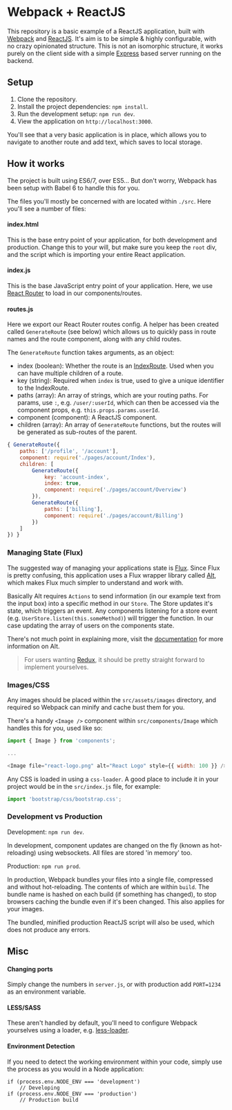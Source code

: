 # Webpack + ReactJS

This repository is a basic example of a ReactJS application, built with [Webpack](https://webpack.github.io) and [ReactJS](https://facebook.github.io/react/index.html).  It's aim is to be simple & highly configurable, with no crazy opinionated structure. This is not an isomorphic structure, it works purely on the client side with a simple [Express](http://expressjs.com) based server running on the backend.

## Setup

1. Clone the repository.
2. Install the project dependencies: `npm install`.
3. Run the development setup: `npm run dev`.
4. View the application on `http://localhost:3000`.

You'll see that a very basic application is in place, which allows you to navigate to another route and add text, which saves to local storage.

## How it works

The project is built using ES6/7, over ES5... But don't worry, Webpack has been setup with Babel 6 to handle this for you.

The files you'll mostly be concerned with are located within `./src`. Here you'll see a number of files:

#### index.html

This is the base entry point of your application, for both development and production. Change this to your will, but make sure you keep the `root` div, and the script which is importing your entire React application.

#### index.js

This is the base JavaScript entry point of your application. Here, we use [React Router](https://github.com/rackt/react-router) to load in our components/routes.

#### routes.js

Here we export our React Router routes config. A helper has been created called `GenerateRoute` (see below) which allows us to quickly pass in route names and the route component, along with any child routes.

The `GenerateRoute` function takes arguments, as an object:
- index (boolean): Whether the route is an [IndexRoute](https://github.com/rackt/react-router/blob/master/docs/guides/basics/IndexRoutes.md). Used when you can have multiple children of a route.
- key (string): Required when `index` is true, used to give a unique identifier to the IndexRoute.
- paths (array): An array of strings, which are your routing paths. For params, use `:`, e.g. `/user/:userId`, which can then be accessed via the component props, e.g. `this.props.params.userId`.
- component (component): A ReactJS component.
- children (array): An array of `GenerateRoute` functions, but the routes will be generated as sub-routes of the parent.

```javascript
{ GenerateRoute({
    paths: ['/profile', '/account'],
    component: require('./pages/account/Index'),
    children: [
        GenerateRoute({
            key: 'account-index',
            index: true,
            component: require('./pages/account/Overview')
        }),
        GenerateRoute({
            paths: ['billing'],
            component: require('./pages/account/Billing')
        })
    ]
}) }
```

### Managing State (Flux)

The suggested way of managing your applications state is [Flux](https://facebook.github.io/flux). Since Flux is pretty confusing, this application uses a Flux wrapper library called [Alt](http://alt.js.org),
 which makes Flux much simpler to understand and work with.

Basically Alt requires `Actions` to send information (in our example text from the input box) into a specific method in our `Store`. The Store updates it's state, which triggers an event.
Any components listening for a store event (e.g. `UserStore.listen(this.someMethod)`) will trigger the function. In our case updating the array of users on the components state.

There's not much point in explaining more, visit the [documentation](http://alt.js.org/guide) for more information on Alt.

> For users wanting [Redux](https://github.com/rackt/redux), it should be pretty straight forward to implement yourselves.

### Images/CSS

Any images should be placed within the `src/assets/images` directory, and required so Webpack can minify and cache bust them for you.

There's a handy `<Image />` component within `src/components/Image` which handles this for you, used like so:

```javascript
import { Image } from 'components';

...

<Image file="react-logo.png" alt="React Logo" style={{ width: 100 }} />
```

Any CSS is loaded in using a `css-loader`. A good place to include it in your project would be in the `src/index.js` file, for example:

```javascript
import 'bootstrap/css/bootstrap.css';
```

### Development vs Production

Development: `npm run dev`.

In development, component updates are changed on the fly (known as hot-reloading) using websockets. All files are stored 'in memory' too.

Production: `npm run prod`.

In production, Webpack bundles your files into a single file, compressed and without hot-reloading. The contents of which are within `build`. The bundle name is hashed on each build (if something has changed),
 to stop browsers caching the bundle even if it's been changed. This also applies for your images.
 
The bundled, minified production ReactJS script will also be used, which does not produce any errors.

## Misc

#### Changing ports

Simply change the numbers in `server.js`, or with production add `PORT=1234` as an environment variable.

#### LESS/SASS

These aren't handled by default, you'll need to configure Webpack yourselves using a loader, e.g. [less-loader](https://github.com/webpack/less-loader).

#### Environment Detection

If you need to detect the working environment within your code, simply use the process as you would in a Node application:

```
if (process.env.NODE_ENV === 'development')
    // Developing
if (process.env.NODE_ENV === 'production')
    // Production build
```
